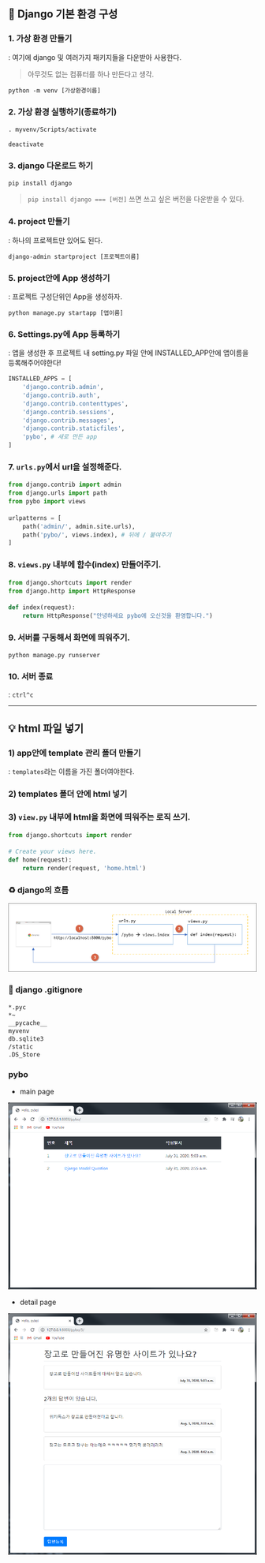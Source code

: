 ## 👷 Django 기본 환경 구성
### 1. 가상 환경 만들기
: 여기에 django 및 여러가지 패키지들을 다운받아 사용한다.
> 아무것도 없는 컴퓨터를 하나 만든다고 생각.
```
python -m venv [가상환경이름]
```

### 2. 가상 환경 실행하기(종료하기)
```
. myvenv/Scripts/activate
```
```
deactivate
```
### 3. django 다운로드 하기
```
pip install django
```
> ```pip install django === [버전]``` 쓰면 쓰고 싶은 버전을 다운받을 수 있다.

### 4. project 만들기
: 하나의 프로젝트만 있어도 된다.
```
django-admin startproject [프로젝트이름]
```

### 5. project안에 App 생성하기
: 프로젝트 구성단위인 App을 생성하자.
```
python manage.py startapp [앱이름]
```

### 6. Settings.py에 App 등록하기
: 앱을 생성한 후 프로젝트 내 setting.py 파일 안에 INSTALLED_APP안에 앱이름을 등록해주어야한다!
``` py
INSTALLED_APPS = [
    'django.contrib.admin',
    'django.contrib.auth',
    'django.contrib.contenttypes',
    'django.contrib.sessions',
    'django.contrib.messages',
    'django.contrib.staticfiles',
    'pybo', # 새로 만든 app
]
```

### 7. ```urls.py```에서 url을 설정해준다.
``` py
from django.contrib import admin
from django.urls import path
from pybo import views

urlpatterns = [
    path('admin/', admin.site.urls),
    path('pybo/', views.index), # 뒤에 / 붙여주기
]
```

### 8. ```views.py``` 내부에 함수(index) 만들어주기.
``` py
from django.shortcuts import render
from django.http import HttpResponse

def index(request):
    return HttpResponse("안녕하세요 pybo에 오신것을 환영합니다.")
```

### 9. 서버를 구동해서 화면에 띄워주기.
```
python manage.py runserver
```

### 10. 서버 종료
: ```ctrl^c```

---

## 💡 html 파일 넣기
### 1) app안에 template 관리 폴더 만들기
: ```templates```라는 이름을 가진 폴더여야한다.
### 2) templates 폴더 안에 html 넣기
### 3) ```view.py``` 내부에 html을 화면에 띄워주는 로직 쓰기.
``` py
from django.shortcuts import render

# Create your views here.
def home(request):
    return render(request, 'home.html')
```
### ♻️ django의 흐름
<img src="./img/flow.png">

### 🙈 django .gitignore
```
*.pyc
*~
__pycache__
myvenv
db.sqlite3
/static
.DS_Store
```

### pybo
- main page
<img src="./img/main.PNG">

- detail page
<img src="./img/detail.PNG">